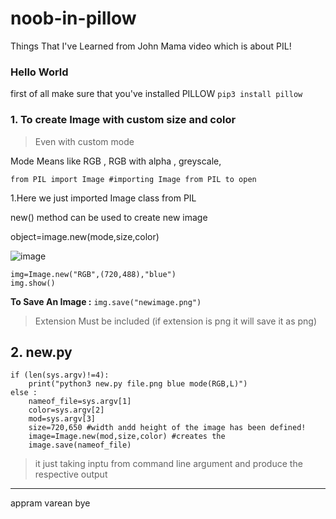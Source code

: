 # noob-in-pillow
Things That I've Learned from John Mama video which is about PIL! 

### Hello World 

first of all 
make sure that you've installed PILLOW 
`pip3 install pillow`

### 1. To create Image  with custom size and color 
> Even with custom mode 

Mode Means like RGB , RGB with alpha , greyscale,


```
from PIL import Image #importing Image from PIL to open 
```
1.Here we just imported Image class from PIL

new() method can be used to create new image

object=image.new(mode,size,color)

![image](https://user-images.githubusercontent.com/72292872/157695840-1362664f-0726-4a61-9708-f8674d515139.png)


```from PIL import Image
img=Image.new("RGB",(720,488),"blue")
img.show()
```

**To Save An Image :**
`img.save("newimage.png")`
>Extension Must be included (if extension is png it will save it as png)

## 2. new.py

```
if (len(sys.argv)!=4):
	print("python3 new.py file.png blue mode(RGB,L)")
else :
	nameof_file=sys.argv[1]
	color=sys.argv[2]
	mod=sys.argv[3]
	size=720,650 #width andd height of the image has been defined!
	image=Image.new(mod,size,color) #creates the 
	image.save(nameof_file)
```
> it just taking inptu from command line argument and produce the respective output

---

appram varean bye 
